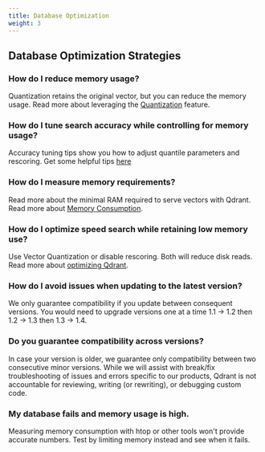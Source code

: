 ```yaml
---
title: Database Optimization
weight: 3
---
```


## Database Optimization Strategies

### How do I reduce memory usage?

Quantization retains the original vector, but you can reduce the memory usage. Read more about leveraging the [Quantization](../../guides/quantization/) feature.

### How do I tune search accuracy while controlling for memory usage?

Accuracy tuning tips show you how to adjust quantile parameters and rescoring. Get some helpful tips [here](../../guides/quantization/#quantization-tips)

### How do I measure memory requirements?

Read more about the minimal RAM required to serve vectors with Qdrant. Read more about [Memory Consumption](../../../articles/memory-consumption/).

### How do I optimize speed search while retaining low memory use?

Use Vector Quantization or disable rescoring. Both will reduce disk reads. Read more about [optimizing Qdrant](../../tutorials/optimize).

### How do I avoid issues when updating to the latest version?

We only guarantee compatibility if you update between consequent versions. You would need to upgrade versions one at a time 1.1 -> 1.2 then 1.2 -> 1.3 then 1.3 -> 1.4.

### Do you guarantee compatibility across versions?
In case your version is older, we guarantee only compatibility between two consecutive minor versions.
While we will assist with break/fix troubleshooting of issues and errors specific to our products, Qdrant is not accountable for reviewing, writing (or rewriting), or debugging custom code.

### My database fails and memory usage is high. 

Measuring memory consumption with htop or other tools won't provide accurate numbers. Test by limiting memory instead and see when it fails.

